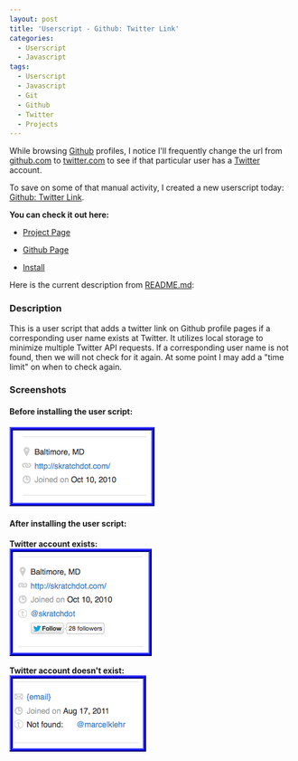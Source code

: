 ```yaml
---
layout: post
title: 'Userscript - Github: Twitter Link'
categories:
  - Userscript
  - Javascript
tags:
  - Userscript
  - Javascript
  - Git
  - Github
  - Twitter
  - Projects
---
```


While browsing [Github](https://github.com) profiles, I notice I'll frequently
change the url from [github.com](https://github.com) to [twitter.com](https://twitter.com)
to see if that particular user has a [Twitter](https://twitter.com) account.

To save on some of that manual activity, I created a new userscript today:
[Github: Twitter Link](https://github.com/skratchdot/github-twitter-link.user.js/).

**You can check it out here:**

- [Project Page](https://www.skratchdot.com/projects/github-twitter-link.user.js/)

- [Github Page](https://github.com/skratchdot/github-twitter-link.user.js/)

- [Install](https://github.com/skratchdot/github-twitter-link.user.js/raw/master/github-twitter-link.user.js)

Here is the current description from [README.md](https://raw.github.com/skratchdot/github-twitter-link.user.js/master/README.md):

### Description

This is a user script that adds a twitter link on Github profile
pages if a corresponding user name exists at Twitter. It utilizes
local storage to minimize multiple Twitter API requests. If a corresponding
user name is not found, then we will not check for it again. At some point I
may add a "time limit" on when to check again.

### Screenshots

#### Before installing the user script:

![Before Installation](https://github.com/skratchdot/github-twitter-link.user.js/raw/master/images/before.png)

#### After installing the user script:

**Twitter account exists:**  
![After Installation - Account exists](https://github.com/skratchdot/github-twitter-link.user.js/raw/master/images/after1.png)

**Twitter account doesn't exist:**  
![After Installation - Account doesn't exist](https://github.com/skratchdot/github-twitter-link.user.js/raw/master/images/after2.png)

